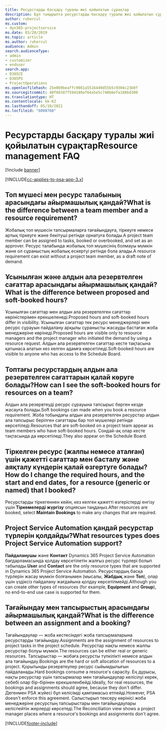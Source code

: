 ```yaml
---
title: Ресурстарды басқару туралы жиі қойылатын сұрақтар
description: Бұл тақырыпта ресурстарды басқару туралы жиі қойылатын сұрақтарға жауаптар берілген.
author: ruhercul
ms.custom:
- dyn365-projectservice
ms.date: 03/28/2019
ms.topic: article
ms.author: ruhercul
audience: Admin
search.audienceType:
- admin
- customizer
- enduser
search.app:
- D365CE
- D365PS
- ProjectOperations
ms.openlocfilehash: 25e069beaffc9081a5516449d55b5c9304c23b0f
ms.sourcegitcommit: 40f68387f594180af64a5e5c748b6efa188bd300
ms.translationtype: HT
ms.contentlocale: kk-KZ
ms.lasthandoff: 05/10/2021
ms.locfileid: "6008768"
---
```

# <a name="resource-management-faq"></a><span data-ttu-id="76a48-103">Ресурстарды басқару туралы жиі қойылатын сұрақтар</span><span class="sxs-lookup"><span data-stu-id="76a48-103">Resource management FAQ</span></span>

[!include [banner](../includes/psa-now-project-operations.md)]

[!INCLUDE[cc-applies-to-psa-app-3.x](../includes/cc-applies-to-psa-app-3x.md)]

## <a name="what-is-the-difference-between-a-team-member-and-a-resource-requirement"></a><span data-ttu-id="76a48-104">Топ мүшесі мен ресурс талабының арасындағы айырмашылық қандай?</span><span class="sxs-lookup"><span data-stu-id="76a48-104">What is the difference between a team member and a resource requirement?</span></span>

<span data-ttu-id="76a48-105">Жобалық топ мүшесін тапсырмаларға тағайындауға, тіркеуге немесе артық тіркеуге және бекітуші ретінде орнатуға болады.</span><span class="sxs-lookup"><span data-stu-id="76a48-105">A project team member can be assigned to tasks, booked or overbooked, and set as an approver.</span></span> <span data-ttu-id="76a48-106">Ресурс талабында жобалық топ мүшесінің болмауы мүмкін және ол сұраныстың жобалық ескертуі ретінде бола алады.</span><span class="sxs-lookup"><span data-stu-id="76a48-106">A resource requirement can exist without a project team member, as a draft note of demand.</span></span> 

## <a name="what-is-the-difference-between-proposed-and-soft-booked-hours"></a><span data-ttu-id="76a48-107">Ұсынылған және алдын ала резервтелген сағаттар арасындағы айырмашылық қандай?</span><span class="sxs-lookup"><span data-stu-id="76a48-107">What is the difference between proposed and soft-booked hours?</span></span>

<span data-ttu-id="76a48-108">Ұсынылған сағаттар мен алдын ала резервтелген сағаттар көріністерімен ерекшеленеді.</span><span class="sxs-lookup"><span data-stu-id="76a48-108">Proposed hours and soft-booked hours differ in visibility.</span></span> <span data-ttu-id="76a48-109">Ұсынылған сағаттар тек ресурс менеджерлері мен ресурс сұрауын пайдалану арқылы сұранысты жасауды бастаған жоба менеджеріне көрінеді.</span><span class="sxs-lookup"><span data-stu-id="76a48-109">Proposed hours are visible only to resource managers and the project manager who initiated the demand by using a resource request.</span></span> <span data-ttu-id="76a48-110">Алдын ала резервтелген сағаттар кесте тақтасына қатынаса алатын кез келген адамға көрсетіледі.</span><span class="sxs-lookup"><span data-stu-id="76a48-110">Soft-booked hours are visible to anyone who has access to the Schedule Board.</span></span>

## <a name="how-can-i-see-the-soft-booked-hours-for-resources-on-a-team"></a><span data-ttu-id="76a48-111">Топтағы ресурстардың алдын ала резервтелген сағаттарын қалай көруге болады?</span><span class="sxs-lookup"><span data-stu-id="76a48-111">How can I see the soft-booked hours for resources on a team?</span></span>

<span data-ttu-id="76a48-112">Алдын ала резервтеуді ресурс сұрауына тапсырыс берген кезде жасауға болады.</span><span class="sxs-lookup"><span data-stu-id="76a48-112">Soft bookings can made when you book a resource requirement.</span></span> <span data-ttu-id="76a48-113">Жоба тобындағы алдын ала резервтелген ресурстар алдын ала тапсырыс берілген сағаттары бар топ мүшелері ретінде көрсетіледі.</span><span class="sxs-lookup"><span data-stu-id="76a48-113">Resources that are soft-booked on a project team appear as team members who have soft-booked hours.</span></span> <span data-ttu-id="76a48-114">Сондай-ақ олар кесте тақтасында да көрсетіледі.</span><span class="sxs-lookup"><span data-stu-id="76a48-114">They also appear on the Schedule Board.</span></span>

## <a name="how-do-i-change-the-required-hours-and-the-start-and-end-dates-for-a-resource-generic-or-named-that-i-booked"></a><span data-ttu-id="76a48-115">Тіркелген ресурс (жалпы немесе аталған) үшін қажетті сағаттар мен басталу және аяқталу күндерін қалай өзгертуге болады?</span><span class="sxs-lookup"><span data-stu-id="76a48-115">How do I change the required hours, and the start and end dates, for a resource (generic or named) that I booked?</span></span>

<span data-ttu-id="76a48-116">Ресурстарды тіркегеннен кейін, кез келген қажетті өзгерістерді енгізу үшін **Тіркемелерді жүргізу** опциясын таңдаңыз.</span><span class="sxs-lookup"><span data-stu-id="76a48-116">After resources are booked, select **Maintain Bookings** to make any changes that are required.</span></span>

## <a name="what-resources-types-does-project-service-automation-support"></a><span data-ttu-id="76a48-117">Project Service Automation қандай ресурстар түрлерін қолдайды?</span><span class="sxs-lookup"><span data-stu-id="76a48-117">What resources types does Project Service Automation support?</span></span>

<span data-ttu-id="76a48-118">**Пайдаланушы** және **Контакт** Dynamics 365 Project Service Automation бағдарламасында қолдау көрсетілетін жалғыз ресурс түрлері болып табылады.</span><span class="sxs-lookup"><span data-stu-id="76a48-118">**User** and **Contact** are the only resource types that are supported in Dynamics 365 Project Service Automation.</span></span> <span data-ttu-id="76a48-119">Ресурстардың басқа түрлерін жасау мүмкін болғанымен (мысалы, **Жабдық** және **Топ**), олар үшін үздіксіз пайдалану жағдайына қолдау көрсетілмейді.</span><span class="sxs-lookup"><span data-stu-id="76a48-119">Although you can create other types of resources (for example, **Equipment** and **Group**), no end-to-end use case is supported for them.</span></span>

## <a name="what-is-the-difference-between-an-assignment-and-a-booking"></a><span data-ttu-id="76a48-120">Тағайындау мен тапсырыстың арасындағы айырмашылық қандай?</span><span class="sxs-lookup"><span data-stu-id="76a48-120">What is the difference between an assignment and a booking?</span></span>

<span data-ttu-id="76a48-121">Тағайындаулар — жоба кестесіндегі жоба тапсырмаларына ресурстарды тағайындау.</span><span class="sxs-lookup"><span data-stu-id="76a48-121">Assignments are the assignment of resources to project tasks in the project schedule.</span></span> <span data-ttu-id="76a48-122">Ресурстар нақты немесе жалпы ресурстар болуы мүмкін.</span><span class="sxs-lookup"><span data-stu-id="76a48-122">The resources can be either real or generic resources.</span></span> <span data-ttu-id="76a48-123">Тапсырыстар — жобаға ресурсты түпкілікті немесе алдын ала тағайындау.</span><span class="sxs-lookup"><span data-stu-id="76a48-123">Bookings are the hard or soft allocation of resources to a project.</span></span> <span data-ttu-id="76a48-124">Қорытынды резервтеулер ресурс сыйымдылығын пайдаланады.</span><span class="sxs-lookup"><span data-stu-id="76a48-124">Hard bookings consume a resource's capacity.</span></span> <span data-ttu-id="76a48-125">Ең дұрысы, нақты ресурстар үшін тапсырмалар мен тағайындаулар келісілуі керек, себебі олар бір-бірінен ерекшеленбейді.</span><span class="sxs-lookup"><span data-stu-id="76a48-125">Ideally, for real resources, the bookings and assignments should agree, because they don't differ.</span></span> <span data-ttu-id="76a48-126">Дегенмен PSA жүйесі бұл келісімді қамтамасыз етпейді.</span><span class="sxs-lookup"><span data-stu-id="76a48-126">However, PSA doesn't enforce this agreement.</span></span> <span data-ttu-id="76a48-127">Салыстырып тексеру көрінісі жоба менеджеріне ресурстың тапсырыстары мен тағайындаулары келіспейтін жерлерді көрсетеді.</span><span class="sxs-lookup"><span data-stu-id="76a48-127">The Reconciliation view shows a project manager places where a resource's bookings and assignments don't agree.</span></span>


[!INCLUDE[footer-include](../includes/footer-banner.md)]